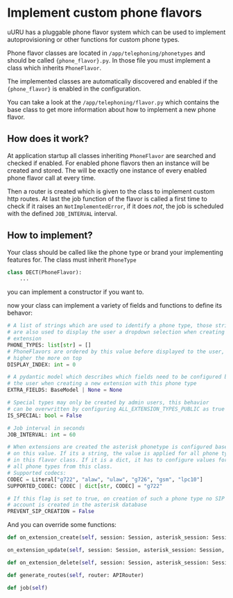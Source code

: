 # Implement custom phone flavors

uURU has a pluggable phone flavor system which can be used to implement
autoprovisioning or other functions for custom phone types.

Phone flavor classes are located in `/app/telephoning/phonetypes` and should
be called `{phone_flavor}.py`. In those file you must implement a class which
inherits `PhoneFlavor`.

The implemented classes are automatically discovered and enabled if the
`{phone_flavor}` is enabled in the configuration.

You can take a look at the `/app/telephoning/flavor.py` which contains the
base class to get more information about how to implement a new phone flavor.

## How does it work?

At application startup all classes inheriting `PhoneFlavor` are searched
and checked if enabled.
For enabled phone flavors then an instance will be created and stored. The will
be exactly one instance of every enabled phone flavor call at every time.

Then a router is created which is given to the class to implement custom http routes.
At last the job function of the flavor is called a first time to check if it
raises an `NotImplementedError`, if it does _not_, the job is scheduled with the defined
`JOB_INTERVAL` interval.



## How to implement?

Your class should be called like the phone type or brand your implementing
features for. The class must inherit `PhoneType`


```python filename="/app/telephoning/phonetypes/mitel_dect.py"
class DECT(PhoneFlavor):
    ...
```

you can implement a constructor if you want to.

now your class can implement a variety of fields and functions to define its
behavor:

```python
# A list of strings which are used to identify a phone type, those strings
# are also used to display the user a dropdown selection when creating a new
# extension
PHONE_TYPES: list[str] = []
# PhoneFlavors are ordered by this value before displayed to the user, the
# higher the more on top
DISPLAY_INDEX: int = 0

# A pydantic model which describes which fields need to be configured by
# the user when creating a new extension with this phone type
EXTRA_FIELDS: BaseModel | None = None

# Special types may only be created by admin users, this behavior
# can be overwritten by configuring ALL_EXTENSION_TYPES_PUBLIC as true
IS_SPECIAL: bool = False

# Job interval in seconds
JOB_INTERVAL: int = 60

# When extensions are created the asterisk phonetype is configured based
# on this value. If its a string, the value is applied for all phone types
# in this flavor class. If it is a dict, it has to configure values for
# all phone types from this class.
# Supported codecs:
CODEC = Literal["g722", "alaw", "ulaw", "g726", "gsm", "lpc10"]
SUPPORTED_CODEC: CODEC | dict[str, CODEC] = "g722"

# If this flag is set to true, on creation of such a phone type no SIP
# account is created in the asterisk database
PREVENT_SIP_CREATION = False
``` 

And you can override some functions:
```python
def on_extension_create(self, session: Session, asterisk_session: Session, extension: "Extension")

on_extension_update(self, session: Session, asterisk_session: Session, extension: "Extension")

def on_extension_delete(self, session: Session, asterisk_session: Session, extension: "Extension")

def generate_routes(self, router: APIRouter)

def job(self)
```

